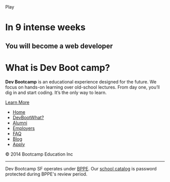 <!doctype html>
<html xmlns="http://www.w3.org/1999/xhtml" xmlns:og="http://ogp.me/ns#" xmlns:fb="https://www.facebook.com/2008/fbml">
<head>
<meta charset="utf-8">
<meta property="og:type" content="article">
<meta property="og:url" content="http://devbootcamp.com/">
<meta property="og:title" content="Dev Bootcamp - Learn Ruby on Rails in 9 weeks.">
<meta property="og:locale" content="en_US">
<meta property="fb:admins" content="2900569">
<meta property="og:description" content="Dev Bootcamp is an intense 9-week bootcamp to train software engineers. Located in San Francisco, CA and Chicago, IL">
<title>Dev Bootcamp - Learn Ruby on Rails in 9 weeks.</title>
<link rel="shortcut icon" href="favicon.ico" type="image/x-icon">
<link rel="stylesheet" href="/css/reset.css">
<link rel="stylesheet" href="/css/blog.css">
<link rel="stylesheet" href="/css/screen.css?v9">
<meta name="viewport" content="width=1140,user-scalable=yes">
<script src="/js/modernizr.js"></script>
<script src="http://use.typekit.net/dti3kjf.js"></script>
<script>try{Typekit.load();}catch(e){}</script>
<script>
	  //<![CDATA[
	    var _gaq = _gaq || [];
	    _gaq.push(['_setAccount', 'UA-27309010-1']);
	    _gaq.push(['_trackPageview']);

	    (function() {
	      var ga = document.createElement('script'); ga.type = 'text/javascript'; ga.async = true;
	      ga.src = ('https:' == document.location.protocol ? 'https://ssl' : 'http://www') + '.google-analytics.com/ga.js';
	      var s = document.getElementsByTagName('script')[0]; s.parentNode.insertBefore(ga, s);
	    })();
	  //]]>
	</script>
</head>
<body id="">
<header>
<div class="container">
<h1 class="logo"><a href="/">Dev Bootcamp</a></h1>
<a href="/jobs" class="were-hiring">We're hiring!</a>
<nav>
<ul>
<li><a class="" href="/learn-more/">DevBootWhat?</a></li>
<li><a class="" href="/alumni/">Alumni</a></li>
<li><a class="" href="/employers/">Employers</a></li>
<li><a class="" href="/get-involved/">Get Involved</a></li>
<li><a class="" href="/blog/">Blog</a></li>
<li><a class="" href="/faq/">FAQ</a></li>
<li><a href="#" class="show-tuition">Tuition</a></li>
<li><a href="http://apply.devbootcamp.com" class="apply">Apply now</a></li>
</ul>
</nav>
</div>
</header>
 
 
<div class="tuition">
<div class="container">
<div class="details">
<h2>Tuition details</h2>
<p>
We do our best to help make this affordable for everyone, so we're including some big discounts on the program.
</p>
</div>
<div class="table-wrap">
<table>
<thead>
<tr>
<th colspan="3">Discounts</th>
</tr>
</thead>
<tbody>
  
<tr>
<td class="checkbox"><input name="scholarship-options" class="scholarship-check" type="radio" id="minority-in-tech"></td>
<td class="scholarship">
<p class="qualify">I qualify for scholarship.</p>
<p>
You qualify for a $500 scholarship if you're female, a veteran of the U.S. Military, or from an ethnic minority group underrepresented in the software engineering field (African American, Chicano/Latino, Native American, Pacific Islander).
The tech world is notoriously unrepresentative of the larger population.
We believe that the sooner that changes, the better off we all are.
</p>
</td>
<td class="price" id="minority-in-tech-price"></td>
</tr>
<tr>
<td class="checkbox"><input name="scholarship-options" class="scholarship-check" type="radio" id="levo-scholar"></td>
<td class="scholarship">
<p class="qualify">I am applying for the Levo Scholars program. <a href="/faq/#levo-scholars">Learn more...</a></p>
</td>
<td class="price" id="levo-scholar-price"></td>
</tr>
<tr>
<td></td>
<td class="total">Total tuition after scholarships</td>
<td class="price"><span id="price-total">$12,200</span> / total</td>
</tr>
</tbody>
</table>
</div>
</div>
</div>
<div class="tuition-close">Close</div>
 
<div id="fb-root"></div>
<script>(function(d, s, id) {
  var js, fjs = d.getElementsByTagName(s)[0];
  if (d.getElementById(id)) return;
  js = d.createElement(s); js.id = id;
  js.src = "//connect.facebook.net/en_US/all.js#xfbml=1&appId=348032755290507";
  fjs.parentNode.insertBefore(js, fjs);
}(document, 'script', 'facebook-jssdk'));
</script>
 
<div class="intro-video">
<div class="play">Play</div>
<h1>In 9 intense weeks</h1>
<h2>You will become a web developer</h2>
</div>
 
 
<div class="about-us">
<div class="container">
<h1>What is Dev Boot camp?</h1>
<p>
<strong>Dev Bootcamp</strong> is an educational experience designed for
the future. We focus on hands-on learning over old-school lectures. From day one,
you’ll dig in and start coding. It’s the only way to learn.
</p>
<a href="/learn-more/" class="button-light">Learn More</a>
</div>
</div>
 
 
<footer>
<div class="container">
<nav>
<ul>
<li><a href="/">Home</a></li>
<li><a href="/learn-more/">DevBootWhat?</a></li>
<li><a href="/alumni/">Alumni</a></li>
<li><a href="/employers/">Employers</a></li>
<li><a href="/faq/">FAQ</a></li>
<li><a href="/blog/">Blog</a></li>
<li><a href="http://apply.devbootcamp.com">Apply</a></li>
</ul>
</nav>
<span class="copyright">
&copy; 2014 Bootcamp Education Inc
</span>
<div class="bppe-footer">
<hr>
Dev Bootcamp SF operates under <a href="http://www.bppe.ca.gov/">BPPE</a>.
Our <a href="/PW-bppe-exhibit-20.pdf" data-bppe-catlog-link>school catalog</a> is password protected during BPPE's review period.
</div>
</div>
</footer>
<script src="ga_social_tracking.js"></script>
<script src="http://fast.wistia.com/static/concat/E-v1.js"></script>
<script src="/js/jquery.js"></script>
<script src="/js/jquery.mousewheel.js"></script>
<script src="/js/jquery.jscrollpane.js"></script>
<script src="/js/jquery.bxSlider.js"></script>
<script src="/js/jquery.lightbox.js"></script>
<script src="/js/dbc.js"></script>
<script src="/js/social_media.js"></script>
<script src="/js/bppe.js"></script>
<script src="/js/video_player.js"></script>
<script src="/js/she_codes.js"></script>
</body>
</html>
